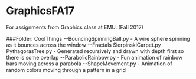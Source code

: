 # GraphicsFA17
For assignments from Graphics class at EMU. (Fall 2017)

###Folder: CoolThings
--BouncingSpinningBall.py - A wire sphere spinning as it bounces across the window
--Fractals
    SierpinskiCarpet.py
    PythagorasTree.py - Generated recursively and drawn with depth first so there is some overlap
--ParabolicRainbow.py - Fun animation of rainbow bars moving across a parabola
--ShapeMovement.py - Animation of random colors moving through a pattern in a grid
